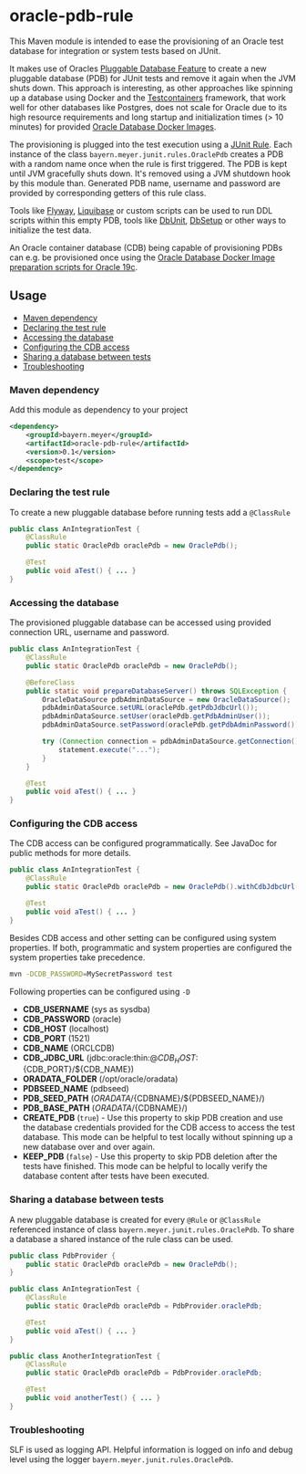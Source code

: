 # oracle-pdb-rule
This Maven module is intended to ease the provisioning of an Oracle test database for integration or system tests based on JUnit. 

It makes use of Oracles [Pluggable Database Feature](https://docs.oracle.com/database/121/CNCPT/cdbovrvw.htm) to create a new pluggable database (PDB) for JUnit tests and remove it again when the JVM shuts down. This approach is interesting, as other approaches like spinning up a database using Docker and the [Testcontainers](https://www.testcontainers.org/) framework, that work well for other databases like Postgres, does not scale for Oracle due to its high resource requirements and long startup and initialization times (> 10 minutes) for provided [Oracle Database Docker Images](https://github.com/oracle/docker-images/tree/master/OracleDatabase). 

The provisioning is plugged into the test execution using a [JUnit Rule](https://github.com/junit-team/junit4/wiki/Rules). Each instance of the class `bayern.meyer.junit.rules.OraclePdb` creates a PDB with a random name once when the rule is first triggered. The PDB is kept until JVM gracefully shuts down. It's removed using a JVM shutdown hook by this module than. Generated PDB name, username and password are provided by corresponding getters of this rule class. 

Tools like [Flyway](https://flywaydb.org/), [Liquibase](https://www.liquibase.org/) or custom scripts can be used to run DDL scripts within this empty PDB, tools like [DbUnit](http://dbunit.sourceforge.net/), [DbSetup](http://dbsetup.ninja-squad.com/) or other ways to initialize the test data. 

An Oracle container database (CDB) being capable of provisioning PDBs can e.g. be provisioned once using the [Oracle Database Docker Image preparation scripts for Oracle 19c](https://github.com/oracle/docker-images/tree/master/OracleDatabase/SingleInstance).  


## Usage
* [Maven dependency](#maven-dependency)
* [Declaring the test rule](#declaring-the-test-rule)
* [Accessing the database](#accessing-the-database)
* [Configuring the CDB access](#configuring-the-cdb-access)
* [Sharing a database between tests](#sharing-a-database-between-tests)
* [Troubleshooting](#troubleshooting)

### Maven dependency
Add this module as dependency to your project
```xml
<dependency>
    <groupId>bayern.meyer</groupId>
    <artifactId>oracle-pdb-rule</artifactId>
    <version>0.1</version>
    <scope>test</scope>
</dependency>
```
### Declaring the test rule
To create a new pluggable database before running tests add a `@ClassRule`
```java
public class AnIntegrationTest {
    @ClassRule
    public static OraclePdb oraclePdb = new OraclePdb();

    @Test
    public void aTest() { ... }
}
```
### Accessing the database
The provisioned pluggable database can be accessed using provided connection URL, username and password.
```java
public class AnIntegrationTest {
    @ClassRule
    public static OraclePdb oraclePdb = new OraclePdb();

    @BeforeClass
    public static void prepareDatabaseServer() throws SQLException {
        OracleDataSource pdbAdminDataSource = new OracleDataSource();
        pdbAdminDataSource.setURL(oraclePdb.getPdbJdbcUrl());
        pdbAdminDataSource.setUser(oraclePdb.getPdbAdminUser());
        pdbAdminDataSource.setPassword(oraclePdb.getPdbAdminPassword());

        try (Connection connection = pdbAdminDataSource.getConnection(); Statement statement = connection.createStatement()) {
            statement.execute("...");
        }
    }

    @Test
    public void aTest() { ... }
}
```
### Configuring the CDB access
The CDB access can be configured programmatically. See JavaDoc for public methods for more details.
```java
public class AnIntegrationTest {
    @ClassRule
    public static OraclePdb oraclePdb = new OraclePdb().withCdbJdbcUrl("jdbc:oracle:thin:@localhost:1521/ORCLCDB").withCdbUsername("sys as sysdba").withCdbPassword("oracle");

    @Test
    public void aTest() { ... }
}
```
Besides CDB access and other setting can be configured using system properties. If both, programmatic and system properties are configured the system properties take precedence. 
```bash
mvn -DCDB_PASSWORD=MySecretPassword test
```
Following properties can be configured using `-D`
* **CDB_USERNAME** (sys as sysdba)
* **CDB_PASSWORD** (oracle)
* **CDB_HOST** (localhost)
* **CDB_PORT** (1521)
* **CDB_NAME** (ORCLCDB)
* **CDB_JDBC_URL** (jdbc:oracle:thin:@${CDB_HOST}:${CDB_PORT}/${CDB_NAME})
* **ORADATA_FOLDER** (/opt/oracle/oradata)
* **PDBSEED_NAME** (pdbseed)
* **PDB_SEED_PATH** (${ORADATA}/${CDBNAME}/${PDBSEED_NAME}/)
* **PDB_BASE_PATH** (${ORADATA}/${CDBNAME}/)
* **CREATE_PDB** (`true`) - Use this property to skip PDB creation and use the database credentials provided for the CDB access to access the test database. This mode can be helpful to test locally without spinning up a new database over and over again. 
* **KEEP_PDB** (`false`) - Use this property to skip PDB deletion after the tests have finished. This mode can be helpful to locally verify the database content after tests have been executed.
### Sharing a database between tests
A new pluggable database is created for every `@Rule` or `@ClassRule` referenced instance of class `bayern.meyer.junit.rules.OraclePdb`. To share a database a shared instance of the rule class can be used.
```java
public class PdbProvider {
    public static OraclePdb oraclePdb = new OraclePdb();
}

public class AnIntegrationTest {
    @ClassRule
    public static OraclePdb oraclePdb = PdbProvider.oraclePdb;

    @Test
    public void aTest() { ... }
}

public class AnotherIntegrationTest {
    @ClassRule
    public static OraclePdb oraclePdb = PdbProvider.oraclePdb;

    @Test
    public void anotherTest() { ... }
}
```
### Troubleshooting
SLF is used as logging API. Helpful information is logged on info and debug level using the logger `bayern.meyer.junit.rules.OraclePdb`.
